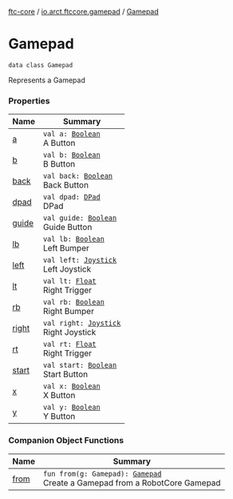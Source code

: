 [ftc-core](../../index.md) / [io.arct.ftccore.gamepad](../index.md) / [Gamepad](./index.md)

# Gamepad

`data class Gamepad`

Represents a Gamepad

### Properties

| Name | Summary |
|---|---|
| [a](a.md) | `val a: `[`Boolean`](https://kotlinlang.org/api/latest/jvm/stdlib/kotlin/-boolean/index.html)<br>A Button |
| [b](b.md) | `val b: `[`Boolean`](https://kotlinlang.org/api/latest/jvm/stdlib/kotlin/-boolean/index.html)<br>B Button |
| [back](back.md) | `val back: `[`Boolean`](https://kotlinlang.org/api/latest/jvm/stdlib/kotlin/-boolean/index.html)<br>Back Button |
| [dpad](dpad.md) | `val dpad: `[`DPad`](../-d-pad/index.md)<br>DPad |
| [guide](guide.md) | `val guide: `[`Boolean`](https://kotlinlang.org/api/latest/jvm/stdlib/kotlin/-boolean/index.html)<br>Guide Button |
| [lb](lb.md) | `val lb: `[`Boolean`](https://kotlinlang.org/api/latest/jvm/stdlib/kotlin/-boolean/index.html)<br>Left Bumper |
| [left](left.md) | `val left: `[`Joystick`](../-joystick/index.md)<br>Left Joystick |
| [lt](lt.md) | `val lt: `[`Float`](https://kotlinlang.org/api/latest/jvm/stdlib/kotlin/-float/index.html)<br>Right Trigger |
| [rb](rb.md) | `val rb: `[`Boolean`](https://kotlinlang.org/api/latest/jvm/stdlib/kotlin/-boolean/index.html)<br>Right Bumper |
| [right](right.md) | `val right: `[`Joystick`](../-joystick/index.md)<br>Right Joystick |
| [rt](rt.md) | `val rt: `[`Float`](https://kotlinlang.org/api/latest/jvm/stdlib/kotlin/-float/index.html)<br>Right Trigger |
| [start](start.md) | `val start: `[`Boolean`](https://kotlinlang.org/api/latest/jvm/stdlib/kotlin/-boolean/index.html)<br>Start Button |
| [x](x.md) | `val x: `[`Boolean`](https://kotlinlang.org/api/latest/jvm/stdlib/kotlin/-boolean/index.html)<br>X Button |
| [y](y.md) | `val y: `[`Boolean`](https://kotlinlang.org/api/latest/jvm/stdlib/kotlin/-boolean/index.html)<br>Y Button |

### Companion Object Functions

| Name | Summary |
|---|---|
| [from](from.md) | `fun from(g: Gamepad): `[`Gamepad`](./index.md)<br>Create a Gamepad from a RobotCore Gamepad |
